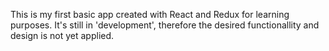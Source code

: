 This is my first basic app created with React and Redux for learning purposes. It's still in 'development', therefore the desired functionallity and design is not yet applied.
